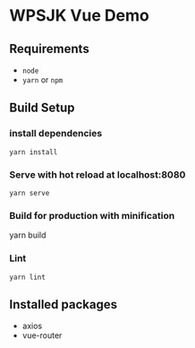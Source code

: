 # WPSJK Vue Demo

## Requirements
* `node`
* `yarn` or `npm`

## Build Setup
### install dependencies
`yarn install`

### Serve with hot reload at localhost:8080
`yarn serve`

### Build for production with minification
yarn build

### Lint
`yarn lint`

## Installed packages
* axios
* vue-router
